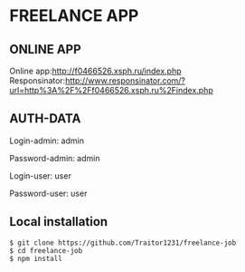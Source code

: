 # FREELANCE APP

## ONLINE APP 

Online app:http://f0466526.xsph.ru/index.php  
Responsinator:http://www.responsinator.com/?url=http%3A%2F%2Ff0466526.xsph.ru%2Findex.php

## AUTH-DATA

Login-admin: admin

Password-admin: admin

Login-user: user

Password-user: user

## Local installation

```
$ git clone https://github.com/Traitor1231/freelance-job
$ cd freelance-job
$ npm install
```

